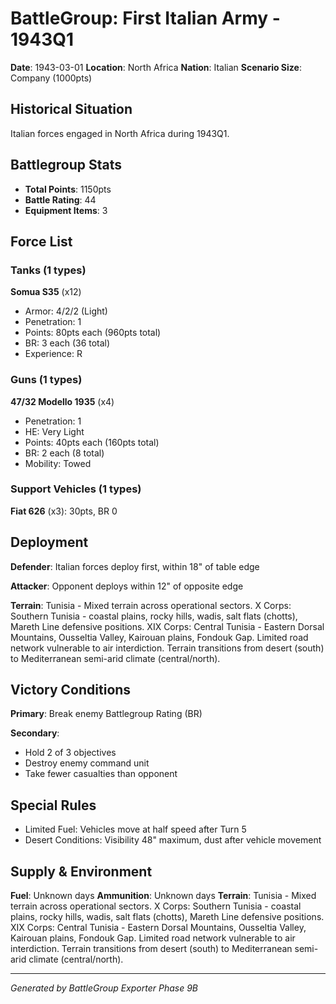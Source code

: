 # BattleGroup: First Italian Army - 1943Q1

**Date**: 1943-03-01
**Location**: North Africa
**Nation**: Italian
**Scenario Size**: Company (1000pts)

## Historical Situation

Italian forces engaged in North Africa during 1943Q1.

## Battlegroup Stats

- **Total Points**: 1150pts
- **Battle Rating**: 44
- **Equipment Items**: 3

## Force List

### Tanks (1 types)

**Somua S35** (x12)
- Armor: 4/2/2 (Light)
- Penetration: 1
- Points: 80pts each (960pts total)
- BR: 3 each (36 total)
- Experience: R

### Guns (1 types)

**47/32 Modello 1935** (x4)
- Penetration: 1
- HE: Very Light
- Points: 40pts each (160pts total)
- BR: 2 each (8 total)
- Mobility: Towed

### Support Vehicles (1 types)

**Fiat 626** (x3): 30pts, BR 0

## Deployment

**Defender**: Italian forces deploy first, within 18" of table edge

**Attacker**: Opponent deploys within 12" of opposite edge

**Terrain**: Tunisia - Mixed terrain across operational sectors. X Corps: Southern Tunisia - coastal plains, rocky hills, wadis, salt flats (chotts), Mareth Line defensive positions. XIX Corps: Central Tunisia - Eastern Dorsal Mountains, Ousseltia Valley, Kairouan plains, Fondouk Gap. Limited road network vulnerable to air interdiction. Terrain transitions from desert (south) to Mediterranean semi-arid climate (central/north).

## Victory Conditions

**Primary**: Break enemy Battlegroup Rating (BR)

**Secondary**:
- Hold 2 of 3 objectives
- Destroy enemy command unit
- Take fewer casualties than opponent

## Special Rules

- Limited Fuel: Vehicles move at half speed after Turn 5
- Desert Conditions: Visibility 48" maximum, dust after vehicle movement

## Supply & Environment

**Fuel**: Unknown days
**Ammunition**: Unknown days
**Terrain**: Tunisia - Mixed terrain across operational sectors. X Corps: Southern Tunisia - coastal plains, rocky hills, wadis, salt flats (chotts), Mareth Line defensive positions. XIX Corps: Central Tunisia - Eastern Dorsal Mountains, Ousseltia Valley, Kairouan plains, Fondouk Gap. Limited road network vulnerable to air interdiction. Terrain transitions from desert (south) to Mediterranean semi-arid climate (central/north).

---

*Generated by BattleGroup Exporter Phase 9B*
